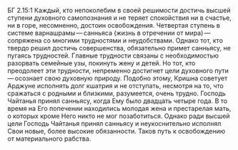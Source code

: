 БГ 2.15:1	Каждый, кто непоколебим в своей решимости достичь высшей ступени духовного самопознания и не теряет спокойствия ни в счастье, ни в горе, несомненно, достоин освобождения. Четвертая ступень в системе варнашрамы — санньяса (жизнь в отречении от мира) — сопряжена со многими трудностями и неудобствами. Однако тот, кто твердо решил достичь совершенства, обязательно примет санньясу, не пугаясь трудностей. Главные трудности связаны с необходимостью разорвать семейные узы, покинуть жену и детей. Но тот, кто преодолеет эти трудности, непременно достигнет цели духовного пути — осознает свою духовную природу. Подобно этому, Кришна советует Арджуне исполнять долг кшатрия и не отступать, несмотря на то, что сражаться с родными и близкими, разумеется, очень трудно. Господь Чайтанья принял санньясу, когда Ему было двадцать четыре года. В то время на Его попечении находились молодая жена и престарелая мать, о которых кроме Него никто не мог позаботиться. Однако ради высшей цели Господь Чайтанья принял санньясу и неукоснительно исполнял Свои новые, более высокие обязанности. Таков путь к освобождению от материального рабства.